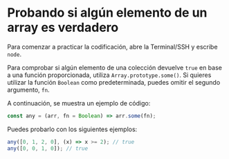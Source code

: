 # Probando si algún elemento de un array es verdadero

Para comenzar a practicar la codificación, abre la Terminal/SSH y escribe `node`.

Para comprobar si algún elemento de una colección devuelve `true` en base a una función proporcionada, utiliza `Array.prototype.some()`. Si quieres utilizar la función `Boolean` como predeterminada, puedes omitir el segundo argumento, `fn`.

A continuación, se muestra un ejemplo de código:

```js
const any = (arr, fn = Boolean) => arr.some(fn);
```

Puedes probarlo con los siguientes ejemplos:

```js
any([0, 1, 2, 0], (x) => x >= 2); // true
any([0, 0, 1, 0]); // true
```
